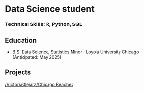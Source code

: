 # Data Science student


### Technical Skills: R, Python, SQL


## Education
- B.S. Data Science, Statistics Minor | Loyola University Chicago (Anticipated: May 2025)


## Projects

[/VictoriaOlejarz/Chicago Beaches](https://github.com/VictoriaOlejarz/Chicago-Beaches)
